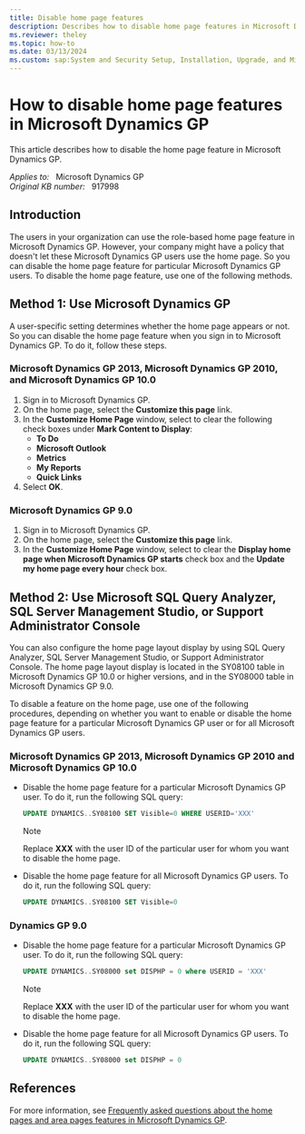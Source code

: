 ```yaml
---
title: Disable home page features
description: Describes how to disable home page features in Microsoft Dynamics GP by using Microsoft Dynamics GP or by using a SQL query.
ms.reviewer: theley
ms.topic: how-to
ms.date: 03/13/2024
ms.custom: sap:System and Security Setup, Installation, Upgrade, and Migrations
---
```

# How to disable home page features in Microsoft Dynamics GP

This article describes how to disable the home page feature in Microsoft Dynamics GP.

_Applies to:_ &nbsp; Microsoft Dynamics GP  
_Original KB number:_ &nbsp; 917998

## Introduction

The users in your organization can use the role-based home page feature in Microsoft Dynamics GP. However, your company might have a policy that doesn't let these Microsoft Dynamics GP users use the home page. So you can disable the home page feature for particular Microsoft Dynamics GP users. To disable the home page feature, use one of the following methods.

## Method 1: Use Microsoft Dynamics GP

A user-specific setting determines whether the home page appears or not. So you can disable the home page feature when you sign in to Microsoft Dynamics GP. To do it, follow these steps.

### Microsoft Dynamics GP 2013, Microsoft Dynamics GP 2010, and Microsoft Dynamics GP 10.0

1. Sign in to Microsoft Dynamics GP.
2. On the home page, select the **Customize this page** link.
3. In the **Customize Home Page** window, select to clear the following check boxes under **Mark Content to Display**:
   - **To Do**  
   - **Microsoft Outlook**  
   - **Metrics**  
   - **My Reports**  
   - **Quick Links**
4. Select **OK**.

### Microsoft Dynamics GP 9.0

1. Sign in to Microsoft Dynamics GP.
2. On the home page, select the **Customize this page** link.
3. In the **Customize Home Page** window, select to clear the **Display home page when Microsoft Dynamics GP starts** check box and the **Update my home page every hour** check box.

## Method 2: Use Microsoft SQL Query Analyzer, SQL Server Management Studio, or Support Administrator Console

You can also configure the home page layout display by using SQL Query Analyzer, SQL Server Management Studio, or Support Administrator Console. The home page layout display is located in the SY08100 table in Microsoft Dynamics GP 10.0 or higher versions, and in the SY08000 table in Microsoft Dynamics GP 9.0.

To disable a feature on the home page, use one of the following procedures, depending on whether you want to enable or disable the home page feature for a particular Microsoft Dynamics GP user or for all Microsoft Dynamics GP users.

### Microsoft Dynamics GP 2013, Microsoft Dynamics GP 2010 and Microsoft Dynamics GP 10.0

- Disable the home page feature for a particular Microsoft Dynamics GP user. To do it, run the following SQL query:

    ```sql
    UPDATE DYNAMICS..SY08100 SET Visible=0 WHERE USERID='XXX'
    ```

    > [!NOTE]
    > Replace **XXX** with the user ID of the particular user for whom you want to disable the home page.

- Disable the home page feature for all Microsoft Dynamics GP users. To do it, run the following SQL query:

    ```sql
    UPDATE DYNAMICS..SY08100 SET Visible=0
    ```

### Dynamics GP 9.0

- Disable the home page feature for a particular Microsoft Dynamics GP user. To do it, run the following SQL query:

    ```sql
    UPDATE DYNAMICS..SY08000 set DISPHP = 0 where USERID = 'XXX'
    ```

    > [!NOTE]
    > Replace **XXX** with the user ID of the particular user for whom you want to disable the home page.
- Disable the home page feature for all Microsoft Dynamics GP users. To do it, run the following SQL query:

    ```sql
    UPDATE DYNAMICS..SY08000 set DISPHP = 0
    ```

## References

For more information, see [Frequently asked questions about the home pages and area pages features in Microsoft Dynamics GP](https://support.microsoft.com/help/918313).
